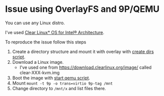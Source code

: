 # Issue using OverlayFS and 9P/QEMU

You can use any Linux distro.

I've used [Clear Linux\* OS for Intel® Architecture](https://clearlinux.org).

To reproduce the issue follow this steps

1. Create a directory structure and mount it with overlay with
   [create dirs script](create-dirs.sh).
2. Download a Linux image.
   * I've used one from https://download.clearlinux.org/image/ called
     clear-XXX-kvm.img
3. Boot the image with [start qemu script](start_qemu.sh).
4. Mount `mount -t 9p -o trans=virtio 9p-tag /mnt`
5. Change directory to `/mnt/x` and list files there.
